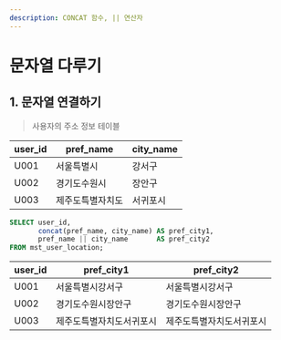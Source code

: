 ```yaml
---
description: CONCAT 함수, || 연산자
---
```


# 문자열 다루기

## 1. 문자열 연결하기

> 사용자의 주소 정보 테이블

| user\_id | pref\_name | city\_name |
| -------- | ---------- | ---------- |
| U001     | 서울특별시      | 강서구        |
| U002     | 경기도수원시     | 장안구        |
| U003     | 제주도특별자치도   | 서귀포시       |

```sql
SELECT user_id,
       concat(pref_name, city_name) AS pref_city1,
       pref_name || city_name       AS pref_city2
FROM mst_user_location;
```

| user\_id | pref\_city1  | pref\_city2  |
| -------- | ------------ | ------------ |
| U001     | 서울특별시강서구     | 서울특별시강서구     |
| U002     | 경기도수원시장안구    | 경기도수원시장안구    |
| U003     | 제주도특별자치도서귀포시 | 제주도특별자치도서귀포시 |
